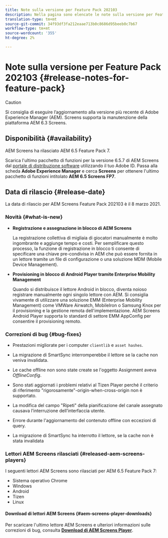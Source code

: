 ```yaml
---
title: Note sulla versione per Feature Pack 202103
description: Nella pagina sono elencate le note sulla versione per Feature Pack 202103.
translation-type: tm+mt
source-git-commit: 34f93df3fa212eaae713b0c8686d95beeb0c7b67
workflow-type: tm+mt
source-wordcount: '355'
ht-degree: 2%

---
```



# Note sulla versione per Feature Pack 202103 {#release-notes-for-feature-pack}

>[!CAUTION]
>Si consiglia di eseguire l’aggiornamento alla versione più recente di Adobe Experience Manager (AEM). Screens supporta la manutenzione della piattaforma AEM 6.3 Screens.

## Disponibilità {#availability}

AEM Screens ha rilasciato AEM 6.5 Feature Pack 7.

Scarica l&#39;ultimo pacchetto di funzioni per la versione 6.5.7 di AEM Screens dal [portale di distribuzione software](https://experience.adobe.com/#/downloads/content/software-distribution/en/aem.html) utilizzando il tuo Adobe ID. Passa alla scheda **Adobe Experience Manager** e cerca **Screens** per ottenere l&#39;ultimo pacchetto di funzioni intitolato **AEM 6.5 Screens FP7**.

## Data di rilascio {#release-date}

La data di rilascio per AEM Screens Feature Pack 202103 è il 8 marzo 2021.

### Novità {#what-is-new}

* **Registrazione e assegnazione in blocco di AEM Screens**

   La registrazione collettiva di migliaia di giocatori manualmente è molto ingombrante e aggiunge tempo e costi. Per semplificare questo processo, la funzione di registrazione in blocco ti consente di specificare una chiave pre-condivisa in AEM che può essere fornita in un lettore tramite un file di configurazione o una soluzione MDM (Mobile Device Management).

* **Provisioning in blocco di Android Player tramite Enterprise Mobility Management**

   Quando si distribuisce il lettore Android in blocco, diventa noioso registrare manualmente ogni singolo lettore con AEM. Si consiglia vivamente di utilizzare una soluzione EMM (Enterprise Mobility Management) come VMWare Airwatch, MobileIron o Samsung Knox per il provisioning e la gestione remota dell&#39;implementazione. AEM Screens Android Player supporta lo standard di settore EMM AppConfig per consentire il provisioning remoto.


### Correzioni di bug {#bug-fixes}

* Prestazioni migliorate per i computer `clientlib` e `asset hashes`.

* La migrazione di SmartSync interromperebbe il lettore se la cache non veniva invalidata.

* Le cache offline non sono state create se l&#39;oggetto Assignment aveva *OfflineConfig*.

* Sono stati aggiornati i problemi relativi al Tizen Player perché il criterio di riferimento &quot;rigorosamente&quot;-origin-when-cross-origin non è supportato.

* La modifica del campo &quot;Ripeti&quot; della pianificazione del canale assegnato causava l’interruzione dell’interfaccia utente.

* Errore durante l&#39;aggiornamento del contenuto offline con eccezioni di query.

* La migrazione di SmartSync ha interrotto il lettore, se la cache non è stata invalidata


### Lettori AEM Screens rilasciati {#released-aem-screens-players}

I seguenti lettori AEM Screens sono rilasciati per AEM 6.5 Feature Pack 7:

* Sistema operativo Chrome
* Windows
* Android
* Tizen
* Linux

#### Download di lettori AEM Screens {#aem-screens-player-downloads}

Per scaricare l&#39;ultimo lettore AEM Screens e ulteriori informazioni sulle correzioni di bug, consulta **[Download di AEM Screens Player](https://download.macromedia.com/screens/index.html)**.
